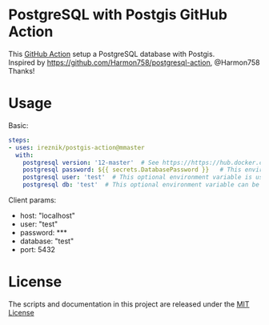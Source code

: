 # PostgreSQL with Postgis GitHub Action
This [GitHub Action](https://github.com/features/actions) setup a PostgreSQL database with Postgis.  
Inspired by https://github.com/Harmon758/postgresql-action, @Harmon758 Thanks!

# Usage

Basic:
```yaml
steps:
- uses: ireznik/postgis-action@mmaster
  with:
    postgresql version: '12-master'  # See https://https://hub.docker.com/r/postgis/postgis for available versions, if it is not specified, use the default value 'latest'
    postgresql password: ${{ secrets.DatabasePassword }}   # This environment variable sets the superuser password for PostgreSQL, maybe string or secrets, the default superuser is defined by the input environment variable: postgresql user.
    postgresql user: 'test'  # This optional environment variable is used in conjunction with postgresql password to set a user and its password. This variable will create the specified user with superuser power and a database with the same name. If it is not specified, then the default user of 'postgres' will be used.
    postgresql db: 'test'  # This optional environment variable can be used to define a different name for the default database that is created when the image is first started. If it is not specified, then the value of postgresql user will be used.
```

Client params:
* host: "localhost"
* user: "test"
* password: ***
* database: "test"
* port: 5432

# License

The scripts and documentation in this project are released under the [MIT License](LICENSE)
